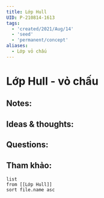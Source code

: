 ```yaml
---
title: Lớp Hull
UID: P-210814-1613
tags:
  - 'created/2021/Aug/14'
  - 'seed'
  - 'permanent/concept'
aliases:
  - Lớp vỏ chấu
---
```

# Lớp Hull - vỏ chấu

## Notes:


## Ideas & thoughts:

## Questions:


## Tham khảo:
```dataview
list
from [[Lớp Hull]]
sort file.name asc
```
